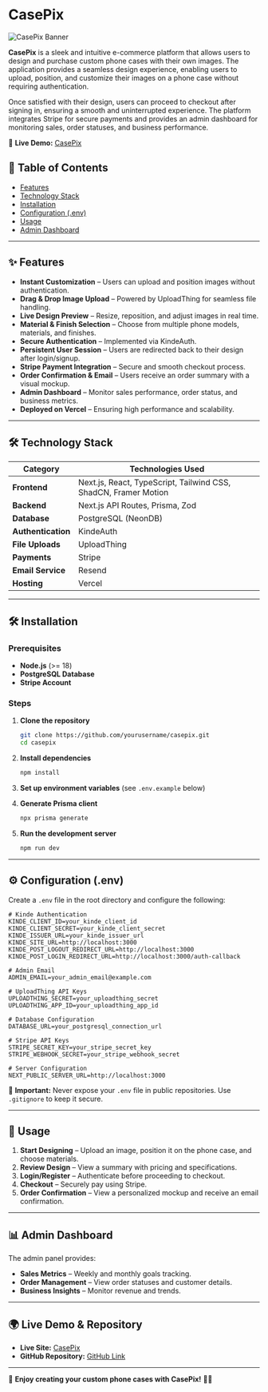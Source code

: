 # CasePix

![CasePix Banner](https://casepix.vercel.app/thumbnail.png)

**CasePix** is a sleek and intuitive e-commerce platform that allows users to design and purchase custom phone cases with their own images. The application provides a seamless design experience, enabling users to upload, position, and customize their images on a phone case without requiring authentication.

Once satisfied with their design, users can proceed to checkout after signing in, ensuring a smooth and uninterrupted experience. The platform integrates Stripe for secure payments and provides an admin dashboard for monitoring sales, order statuses, and business performance.

🚀 **Live Demo:** [CasePix](https://casepix.vercel.app/)

## 📖 Table of Contents

- [Features](#features)
- [Technology Stack](#technology-stack)
- [Installation](#installation)
- [Configuration (.env)](#configuration-env)
- [Usage](#usage)
- [Admin Dashboard](#admin-dashboard)

---

## ✨ Features

- **Instant Customization** – Users can upload and position images without authentication.
- **Drag & Drop Image Upload** – Powered by UploadThing for seamless file handling.
- **Live Design Preview** – Resize, reposition, and adjust images in real time.
- **Material & Finish Selection** – Choose from multiple phone models, materials, and finishes.
- **Secure Authentication** – Implemented via KindeAuth.
- **Persistent User Session** – Users are redirected back to their design after login/signup.
- **Stripe Payment Integration** – Secure and smooth checkout process.
- **Order Confirmation & Email** – Users receive an order summary with a visual mockup.
- **Admin Dashboard** – Monitor sales performance, order status, and business metrics.
- **Deployed on Vercel** – Ensuring high performance and scalability.

---

## 🛠️ Technology Stack

| Category           | Technologies Used                                               |
| ------------------ | --------------------------------------------------------------- |
| **Frontend**       | Next.js, React, TypeScript, Tailwind CSS, ShadCN, Framer Motion |
| **Backend**        | Next.js API Routes, Prisma, Zod                                 |
| **Database**       | PostgreSQL (NeonDB)                                             |
| **Authentication** | KindeAuth                                                       |
| **File Uploads**   | UploadThing                                                     |
| **Payments**       | Stripe                                                          |
| **Email Service**  | Resend                                                          |
| **Hosting**        | Vercel                                                          |

---

## 🛠 Installation

### Prerequisites

- **Node.js** (>= 18)
- **PostgreSQL Database**
- **Stripe Account**

### Steps

1. **Clone the repository**

   ```sh
   git clone https://github.com/yourusername/casepix.git
   cd casepix
   ```

2. **Install dependencies**

   ```sh
   npm install
   ```

3. **Set up environment variables** (see `.env.example` below)

4. **Generate Prisma client**

   ```sh
   npx prisma generate
   ```

5. **Run the development server**
   ```sh
   npm run dev
   ```

---

## ⚙️ Configuration (.env)

Create a `.env` file in the root directory and configure the following:

```env
# Kinde Authentication
KINDE_CLIENT_ID=your_kinde_client_id
KINDE_CLIENT_SECRET=your_kinde_client_secret
KINDE_ISSUER_URL=your_kinde_issuer_url
KINDE_SITE_URL=http://localhost:3000
KINDE_POST_LOGOUT_REDIRECT_URL=http://localhost:3000
KINDE_POST_LOGIN_REDIRECT_URL=http://localhost:3000/auth-callback

# Admin Email
ADMIN_EMAIL=your_admin_email@example.com

# UploadThing API Keys
UPLOADTHING_SECRET=your_uploadthing_secret
UPLOADTHING_APP_ID=your_uploadthing_app_id

# Database Configuration
DATABASE_URL=your_postgresql_connection_url

# Stripe API Keys
STRIPE_SECRET_KEY=your_stripe_secret_key
STRIPE_WEBHOOK_SECRET=your_stripe_webhook_secret

# Server Configuration
NEXT_PUBLIC_SERVER_URL=http://localhost:3000
```

🚨 **Important:** Never expose your `.env` file in public repositories. Use `.gitignore` to keep it secure.

---

## 🚀 Usage

1. **Start Designing** – Upload an image, position it on the phone case, and choose materials.
2. **Review Design** – View a summary with pricing and specifications.
3. **Login/Register** – Authenticate before proceeding to checkout.
4. **Checkout** – Securely pay using Stripe.
5. **Order Confirmation** – View a personalized mockup and receive an email confirmation.

---

## 📊 Admin Dashboard

The admin panel provides:

- **Sales Metrics** – Weekly and monthly goals tracking.
- **Order Management** – View order statuses and customer details.
- **Business Insights** – Monitor revenue and trends.

---

## 🌍 Live Demo & Repository

- **Live Site:** [CasePix](https://casepix.vercel.app/)
- **GitHub Repository:** [GitHub Link](https://github.com/yourusername/casepix)

---

🚀 **Enjoy creating your custom phone cases with CasePix!** 🎨📱
